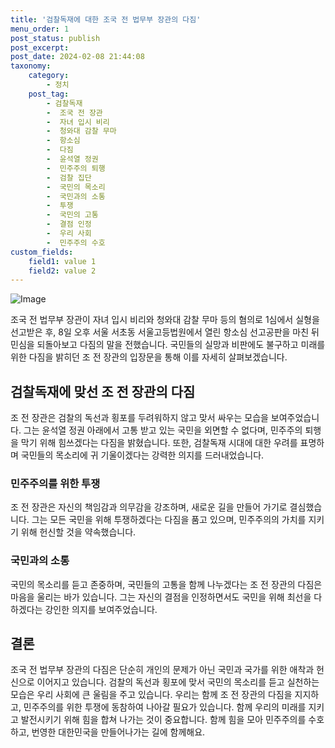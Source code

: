 ```yaml
---
title: '검찰독재에 대한 조국 전 법무부 장관의 다짐'
menu_order: 1
post_status: publish
post_excerpt: 
post_date: 2024-02-08 21:44:08
taxonomy:
    category:
        - 정치
    post_tag:
        - 검찰독재
        -  조국 전 장관
        -  자녀 입시 비리
        -  청와대 감찰 무마
        -  항소심
        -  다짐
        -  윤석열 정권
        -  민주주의 퇴행
        -  검찰 집단
        -  국민의 목소리
        -  국민과의 소통
        -  투쟁
        -  국민의 고통
        -  결점 인정
        -  우리 사회
        -  민주주의 수호
custom_fields:
    field1: value 1
    field2: value 2
---
```


![Image](https://imgnews.pstatic.net/image/586/2024/02/08/0000072644_001_20240208170303808.jpg?type=w647)

조국 전 법무부 장관이 자녀 입시 비리와 청와대 감찰 무마 등의 혐의로 1심에서 실형을 선고받은 후, 8일 오후 서울 서초동 서울고등법원에서 열린 항소심 선고공판을 마친 뒤 민심을 되돌아보고 다짐의 말을 전했습니다. 국민들의 실망과 비판에도 불구하고 미래를 위한 다짐을 밝히던 조 전 장관의 입장문을 통해 이를 자세히 살펴보겠습니다.
## 검찰독재에 맞선 조 전 장관의 다짐
조 전 장관은 검찰의 독선과 횡포를 두려워하지 않고 맞서 싸우는 모습을 보여주었습니다. 그는 윤석열 정권 아래에서 고통 받고 있는 국민을 외면할 수 없다며, 민주주의 퇴행을 막기 위해 힘쓰겠다는 다짐을 밝혔습니다. 또한, 검찰독재 시대에 대한 우려를 표명하며 국민들의 목소리에 귀 기울이겠다는 강력한 의지를 드러내었습니다.
### 민주주의를 위한 투쟁
조 전 장관은 자신의 책임감과 의무감을 강조하며, 새로운 길을 만들어 가기로 결심했습니다. 그는 모든 국민을 위해 투쟁하겠다는 다짐을 품고 있으며, 민주주의의 가치를 지키기 위해 헌신할 것을 약속했습니다. 
### 국민과의 소통
국민의 목소리를 듣고 존중하며, 국민들의 고통을 함께 나누겠다는 조 전 장관의 다짐은 마음을 울리는 바가 있습니다. 그는 자신의 결점을 인정하면서도 국민을 위해 최선을 다하겠다는 강인한 의지를 보여주었습니다.
## 결론
조국 전 법무부 장관의 다짐은 단순히 개인의 문제가 아닌 국민과 국가를 위한 애착과 헌신으로 이어지고 있습니다. 검찰의 독선과 횡포에 맞서 국민의 목소리를 듣고 실천하는 모습은 우리 사회에 큰 울림을 주고 있습니다. 우리는 함께 조 전 장관의 다짐을 지지하고, 민주주의를 위한 투쟁에 동참하여 나아갈 필요가 있습니다. 함께 우리의 미래를 지키고 발전시키기 위해 힘을 합쳐 나가는 것이 중요합니다. 함께 힘을 모아 민주주의를 수호하고, 번영한 대한민국을 만들어나가는 길에 함께해요.
